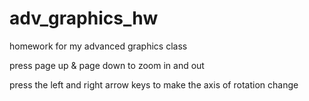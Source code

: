 adv_graphics_hw
===============

homework for my advanced graphics class



press page up & page down to zoom in and out

press the left and right arrow keys to make the axis of rotation change